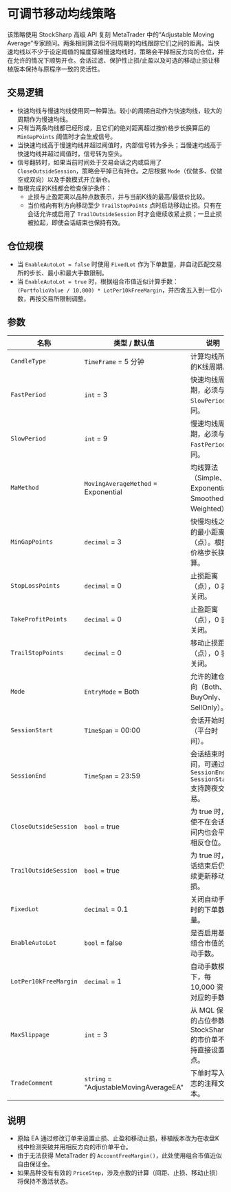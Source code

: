 # 可调节移动均线策略

该策略使用 StockSharp 高级 API 复刻 MetaTrader 中的“Adjustable Moving Average”专家顾问。两条相同算法但不同周期的均线跟踪它们之间的距离。当快速均线以不少于设定阈值的幅度穿越慢速均线时，策略会平掉相反方向的仓位，并在允许的情况下顺势开仓。会话过滤、保护性止损/止盈以及可选的移动止损让移植版本保持与原程序一致的灵活性。

## 交易逻辑

- 快速均线与慢速均线使用同一种算法。较小的周期自动作为快速均线，较大的周期作为慢速均线。
- 只有当两条均线都已经形成，且它们的绝对距离超过按价格步长换算后的 `MinGapPoints` 阈值时才会生成信号。
- 当快速均线高于慢速均线并超过阈值时，内部信号转为多头；当慢速均线高于快速均线并超过阈值时，信号转为空头。
- 信号翻转时，如果当前时间处于交易会话之内或启用了 `CloseOutsideSession`，策略会平掉已有持仓。之后根据 `Mode`（仅做多、仅做空或双向）以及手数模式开立新仓。
- 每根完成的K线都会检查保护条件：
  - 止损与止盈距离以品种点数表示，并与当前K线的最高/最低价比较。
  - 当价格向有利方向移动至少 `TrailStopPoints` 点时启动移动止损。只有在会话允许或启用了 `TrailOutsideSession` 时才会继续收紧止损；一旦止损被拉起，即使会话结束也保持有效。

## 仓位规模

- 当 `EnableAutoLot = false` 时使用 `FixedLot` 作为下单数量，并自动匹配交易所的步长、最小和最大手数限制。
- 当 `EnableAutoLot = true` 时，根据组合市值近似计算手数：`(PortfolioValue / 10,000) * LotPer10kFreeMargin`，并四舍五入到一位小数，再按交易所限制调整。

## 参数

| 名称 | 类型 / 默认值 | 说明 |
| --- | --- | --- |
| `CandleType` | `TimeFrame` = 5 分钟 | 计算均线所用的K线周期。 |
| `FastPeriod` | `int` = 3 | 快速均线周期，必须与 `SlowPeriod` 不同。 |
| `SlowPeriod` | `int` = 9 | 慢速均线周期，必须与 `FastPeriod` 不同。 |
| `MaMethod` | `MovingAverageMethod` = Exponential | 均线算法（Simple、Exponential、Smoothed、Weighted）。 |
| `MinGapPoints` | `decimal` = 3 | 快慢均线之间的最小距离（点）。根据价格步长换算。 |
| `StopLossPoints` | `decimal` = 0 | 止损距离（点），0 表示关闭。 |
| `TakeProfitPoints` | `decimal` = 0 | 止盈距离（点），0 表示关闭。 |
| `TrailStopPoints` | `decimal` = 0 | 移动止损距离（点），0 表示关闭。 |
| `Mode` | `EntryMode` = Both | 允许的建仓方向（Both、BuyOnly、SellOnly）。 |
| `SessionStart` | `TimeSpan` = 00:00 | 会话开始时间（平台时间）。 |
| `SessionEnd` | `TimeSpan` = 23:59 | 会话结束时间，可通过 `SessionEnd < SessionStart` 支持跨夜交易。 |
| `CloseOutsideSession` | `bool` = true | 为 true 时，即使不在会话时间内也会平掉相反仓位。 |
| `TrailOutsideSession` | `bool` = true | 为 true 时，会话结束后仍继续更新移动止损。 |
| `FixedLot` | `decimal` = 0.1 | 关闭自动手数时的下单数量。 |
| `EnableAutoLot` | `bool` = false | 是否启用基于组合市值的自动手数。 |
| `LotPer10kFreeMargin` | `decimal` = 1 | 自动手数模式下，每 10,000 资金对应的手数。 |
| `MaxSlippage` | `int` = 3 | 从 MQL 保留的占位参数；StockSharp 的市价单不支持直接设置滑点。 |
| `TradeComment` | `string` = "AdjustableMovingAverageEA" | 下单时写入日志的注释文本。 |

## 说明

- 原始 EA 通过修改订单来设置止损、止盈和移动止损，移植版本改为在收盘K线中检测突破并用相反方向的市价单平仓。
- 由于无法获得 MetaTrader 的 `AccountFreeMargin()`，此处使用组合市值近似自由保证金。
- 如果品种没有有效的 `PriceStep`，涉及点数的计算（间距、止损、移动止损）将保持不激活状态。
